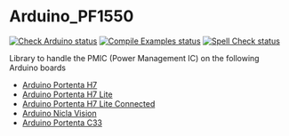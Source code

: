# Arduino_PF1550

[![Check Arduino status](https://github.com/arduino-libraries/Arduino_PF1550/actions/workflows/check-arduino.yml/badge.svg)](https://github.com/arduino-libraries/Arduino_PF1550/actions/workflows/check-arduino.yml)
[![Compile Examples status](https://github.com/arduino-libraries/Arduino_PF1550/actions/workflows/compile-examples.yml/badge.svg)](https://github.com/arduino-libraries/Arduino_PF1550/actions/workflows/compile-examples.yml)
[![Spell Check status](https://github.com/arduino-libraries/Arduino_PF1550/actions/workflows/spell-check.yml/badge.svg)](https://github.com/arduino-libraries/Arduino_PF1550/actions/workflows/spell-check.yml)

Library to handle the PMIC (Power Management IC) on the following Arduino boards

- [Arduino Portenta H7](https://docs.arduino.cc/hardware/portenta-h7)
- [Arduino Portenta H7 Lite](https://docs.arduino.cc/hardware/portenta-h7-lite)
- [Arduino Portenta H7 Lite Connected](https://docs.arduino.cc/hardware/portenta-h7-lite-connected)
- [Arduino Nicla Vision](https://docs.arduino.cc/hardware/nicla-vision)
- [Arduino Portenta C33](https://docs.arduino.cc/hardware/portenta-c33)
